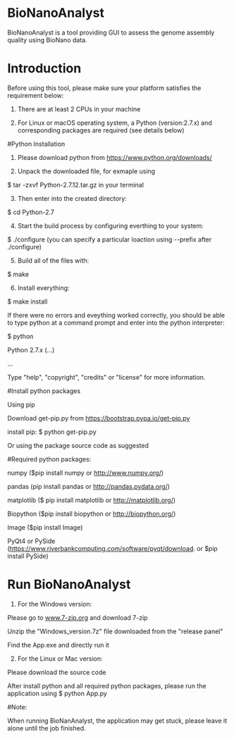 # BioNanoAnalyst
BioNanoAnalyst is a tool providing  GUI to assess the genome assembly quality using BioNano data.

# Introduction

Before using this tool, please make sure your platform satisfies the requirement below:

1. There are at least 2 CPUs in your machine
  
2. For Linux or macOS operating system, a Python (version:2.7.x) and corresponding packages are required (see details below)

#Python Installation

1. Please download python from https://www.python.org/downloads/

2. Unpack the downloaded file, for exmaple using 
  
  $ tar -zxvf Python-2.7.12.tar.gz in your terminal

3. Then enter into the created directory:
  
  $ cd Python-2.7

4. Start the build process by configuring everthing to your system:
  
  $ ./configure (you can specify a particular loaction using --prefix after ./configure)

5. Build all of the files with: 

  $ make

6. Install everything: 
  
  $ make install 

If there were no errors and eveything worked correctly, you should be able to type python at a command prompt and enter into the python interpreter:

  $ python 
  
  Python 2.7.x (...)
  
  ...
  
  Type "help", "copyright", "credits" or "license" for more information.
  >>>

#Install python packages

Using pip 

  Download get-pip.py from https://bootstrap.pypa.io/get-pip.py

  install pip: $ python get-pip.py
  
Or using the package source code as suggested 

#Required python packages:

numpy ($pip install numpy or http://www.numpy.org/)

pandas (pip install pandas or http://pandas.pydata.org/)

matplotlib ($ pip install matplotlib or http://matplotlib.org/)

Biopython ($pip install biopython or http://biopython.org/)

Image ($pip  install Image)

PyQt4 or PySide (https://www.riverbankcomputing.com/software/pyqt/download. or $pip install PySide) 

# Run BioNanoAnalyst 
1. For the Windows version:

  Please go to www.7-zip.org and download 7-zip

  Unzip the "Windows_version.7z" file downloaded from the "release panel" 
  
  Find the App.exe and directly run it

2. For the Linux or Mac version: 

  Please download the source code 

  After install python and all required python packages, please run the application using $ python App.py

#Note: 

When running BioNanAnalyst, the application may get stuck, please leave it alone until the job finished. 
